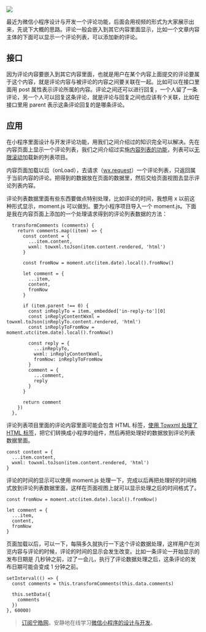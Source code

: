 ![](https://work.ninghao.net/wp-content/uploads/2017/12/Snip20171214_5.png)

最近为微信小程序设计与开发一个评论功能，后面会用视频的形式为大家展示出来，先说下大概的思路。评论一般会嵌入到其它内容里面显示，比如一个文章内容主体的下面可以显示一个评论列表，可以添加新的评论。

## 接口

因为评论内容要嵌入到其它内容里面，也就是用户在某个内容上面提交的评论要属于这个内容，就是评论内容与被评论的内容之间要关联在一起。比如可以在接口里面用 post 属性表示评论所属的内容。评论之间还可以进行回复，一个人留了一条评论，另一个人可以回复这条评论，就是评论与回复之间也应该有个关联，比如在接口里用 parent 表示这条评论回复的是哪条评论。

## 应用

在小程序里面设计与开发评论功能，用我们之间介绍过的知识完全可以解决。先在内容页面上显示一个评论列表，我们之间介绍过实施[内容列表的功能](https://ninghao.net/course/5457)，列表可以[无限滚动](https://ninghao.net/video/5474)加载新的列表项目。

内容页面加载以后（onLoad），去请求（[wx.request](https://ninghao.net/video/5233)）一个评论列表，只返回属于当前内容的评论。把得到的数据放在页面的数据里，然后交给页面视图去显示评论列表内容。

评论列表数据里面有些东西要做点特别处理，比如评论的时间，我想用 x 以前这种形式显示，moment.js 可以做到。要为小程序项目导入一个 moment.js。下面是我在内容页面上添加的一个处理请求得到的评论列表数据的方法：

```
  transformComments (comments) {
    return comments.map((item) => {
      const content = {
        ...item.content,
        wxml: towxml.toJson(item.content.rendered, 'html')
      }

      const fromNow = moment.utc(item.date).local().fromNow()

      let comment = {
        ...item,
        content,
        fromNow
      }

      if (item.parent !== 0) {
        const inReplyTo = item._embedded['in-reply-to'][0]
        const inReplyContentWxml = towxml.toJson(inReplyTo.content.rendered, 'html')
        const inReplyToFromNow = moment.utc(item.date).local().fromNow()

        const reply = {
          ...inReplyTo,
          wxml: inReplyContentWxml,
          fromNow: inReplyToFromNow
        }
        comment = {
          ...comment,
          reply
        }
      }

      return comment
    })
  },
```

评论列表项目里面的评论内容里面可能会包含 HTML 标签，[使用 Towxml 处理了 HTML 标签](https://ninghao.net/video/5497)，把它们转换成小程序的组件，然后再把处理好的数据放到评论列表数据里面。

```
const content = {
  ...item.content,
  wxml: towxml.toJson(item.content.rendered, 'html')
}
```

评论的时间的显示可以使用 moment.js 处理一下，完成以后再把处理好的时间格式放到评论列表数据里面，这样在页面视图上就可以显示处理之后的时间格式了。

```
const fromNow = moment.utc(item.date).local().fromNow()

let comment = {
  ...item,
  content,
  fromNow
}
```

页面加载以后，可以一下，每隔多久就执行一下这个评论数据处理，这样用户在浏览内容与评论的时候，评论的时间的显示会发生改变。比如一条评论一开始显示的发布日期是 几秒钟之前，过了一会儿，执行了评论数据处理之后，这条评论的发布日期可能会变成 1 分钟之前。

```
setInterval(() => {
  const comments = this.transformComments(this.data.comments)

  this.setData({
    comments
  })
}, 60000)
```

> [订阅宁皓网](https://ninghao.net/signup)，安静地在线学习[微信小程序的设计与开发](https://ninghao.net/package/weixin-app)。



